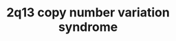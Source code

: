 ---
annotations:
- id: PW:0000013
  parent: disease pathway
  type: Pathway Ontology
  value: disease pathway
- id: DOID:0060388
  parent: genetic disease
  type: Disease Ontology
  value: chromosomal deletion syndrome
- id: DOID:0060429
  parent: genetic disease
  type: Disease Ontology
  value: chromosomal duplication syndrome
authors:
- Shad4
- Fehrhart
- Eweitz
- Egonw
citedin:
- link: PMC11761428
  title: 'RIOK1: A Novel Oncogenic Driver in Hepatocellular Carcinoma (2025)'
communities:
- ONTOX
- RareDiseases
description: 'The 2q13 copy number variation syndrome can result in the loss of up
  to 25 protein-coding genes. Patients with 2q13 deletions and duplications had abnormal
  head size and dysmorphic features (DOI: 10.1002/ajmg.a.37269). 2q13 duplications
  also caused developmental delay. The abnormal head size in 2q13 could be explained
  by the changes in FBLN7 gene (DOI: 10.1002/ajmg.a.37269). At the same time, neuropsychiatric
  impairment in 2q13 may be associated with BCL2L11, ANAPC1, SLC1A1 and MERTK alterations
  (DOI: 10.1002/ajmg.b.32236). '
last-edited: 2024-07-24
ndex: null
organisms:
- Homo sapiens
redirect_from:
- /index.php/Pathway:WP5222
- /instance/WP5222
- /instance/WP5222_r134652
revision: r134652
schema-jsonld:
- '@context': https://schema.org/
  '@id': https://wikipathways.github.io/pathways/WP5222.html
  '@type': Dataset
  creator:
    '@type': Organization
    name: WikiPathways
  description: 'The 2q13 copy number variation syndrome can result in the loss of
    up to 25 protein-coding genes. Patients with 2q13 deletions and duplications had
    abnormal head size and dysmorphic features (DOI: 10.1002/ajmg.a.37269). 2q13 duplications
    also caused developmental delay. The abnormal head size in 2q13 could be explained
    by the changes in FBLN7 gene (DOI: 10.1002/ajmg.a.37269). At the same time, neuropsychiatric
    impairment in 2q13 may be associated with BCL2L11, ANAPC1, SLC1A1 and MERTK alterations
    (DOI: 10.1002/ajmg.b.32236). '
  keywords:
  - ACOXL
  - ANAPC1
  - ARF6
  - ARL14
  - BCL2L11
  - CHCHD5
  - CKAP2L
  - CSF1
  - CSF2
  - CXCL13
  - FAD
  - FBLN7
  - GAS6
  - GATA3
  - GDP
  - GRB2
  - GTP
  - HMGN2P23
  - IL1A
  - IL1B
  - IL1F10
  - IL1R1
  - IL1RAP
  - IL1RL2
  - IL1RN
  - IL2
  - IL23A
  - IL36A
  - IL36B
  - IL36G
  - IL36RN
  - IL37
  - IL6
  - LGALS3
  - MAPK1
  - MERTK
  - MIR4435-1
  - MIR4435-1HG
  - MIR4435-2
  - MIR4771-1
  - MIR4771-2
  - NT5DC4
  - Na+
  - PLCG2
  - POLR1A
  - POLR1B
  - POLR1C
  - POLR1D
  - POLR1E
  - POLR1F
  - POLR1G
  - POLR1H
  - POLR2E
  - POLR2F
  - POLR2H
  - POLR2K
  - POLR2L
  - PSD4
  - PTK2
  - Pi
  - RAC1
  - RGPD8
  - RN7SL297P
  - RNU6-1180P
  - RPL5P9
  - RPS14P4
  - SLC20A1
  - SOCS1
  - SOCS3
  - STAT1
  - TMEM87B
  - TTL
  - TULP1
  - ZC3H6
  - ZC3H8
  - proteins
  license: CC0
  name: 2q13 copy number variation syndrome
seo: CreativeWork
title: 2q13 copy number variation syndrome
wpid: WP5222
---